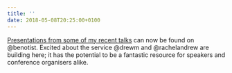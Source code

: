 ```yaml
---
title: ''
date: 2018-05-08T20:25:00+0100
---
```

[Presentations from some of my recent talks](https://noti.st/paulrobertlloyd) can now be found on @benotist. Excited about the service @drewm and @rachelandrew are building here; it has the potential to be a fantastic resource for speakers and conference organisers alike.
